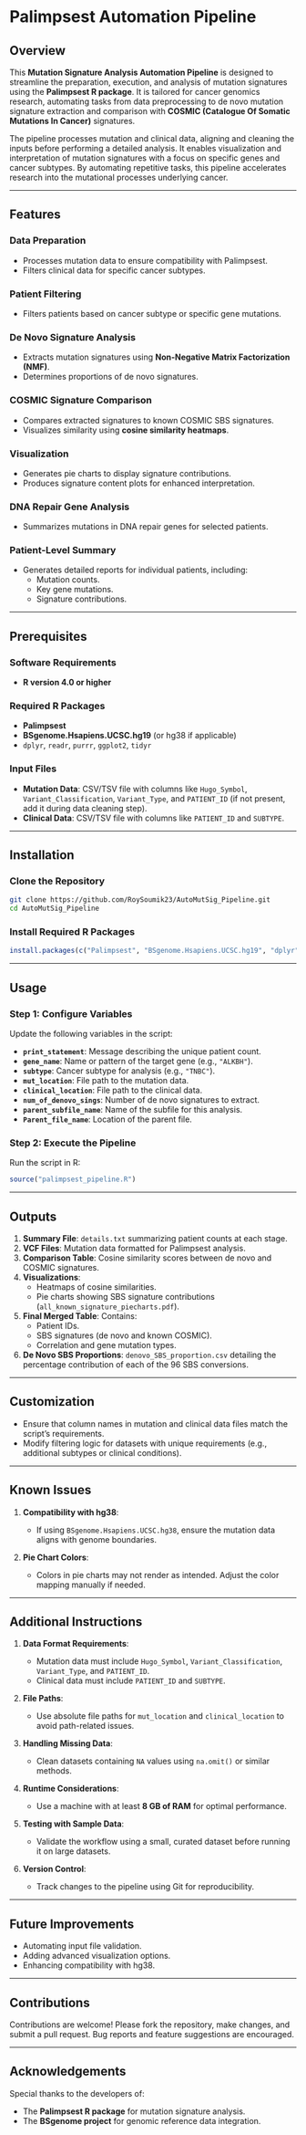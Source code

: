 # Palimpsest Automation Pipeline  

## Overview  
This **Mutation Signature Analysis Automation Pipeline** is designed to streamline the preparation, execution, and analysis of mutation signatures using the **Palimpsest R package**. It is tailored for cancer genomics research, automating tasks from data preprocessing to de novo mutation signature extraction and comparison with **COSMIC (Catalogue Of Somatic Mutations In Cancer)** signatures.  

The pipeline processes mutation and clinical data, aligning and cleaning the inputs before performing a detailed analysis. It enables visualization and interpretation of mutation signatures with a focus on specific genes and cancer subtypes. By automating repetitive tasks, this pipeline accelerates research into the mutational processes underlying cancer.  

---

## Features  

### Data Preparation  
- Processes mutation data to ensure compatibility with Palimpsest.  
- Filters clinical data for specific cancer subtypes.  

### Patient Filtering  
- Filters patients based on cancer subtype or specific gene mutations.  

### De Novo Signature Analysis  
- Extracts mutation signatures using **Non-Negative Matrix Factorization (NMF)**.  
- Determines proportions of de novo signatures.  

### COSMIC Signature Comparison  
- Compares extracted signatures to known COSMIC SBS signatures.  
- Visualizes similarity using **cosine similarity heatmaps**.  

### Visualization  
- Generates pie charts to display signature contributions.  
- Produces signature content plots for enhanced interpretation.  

### DNA Repair Gene Analysis  
- Summarizes mutations in DNA repair genes for selected patients.  

### Patient-Level Summary  
- Generates detailed reports for individual patients, including:  
  - Mutation counts.  
  - Key gene mutations.  
  - Signature contributions.  

---

## Prerequisites  

### Software Requirements  
- **R version 4.0 or higher**  

### Required R Packages  
- **Palimpsest**  
- **BSgenome.Hsapiens.UCSC.hg19** (or hg38 if applicable)  
- `dplyr`, `readr`, `purrr`, `ggplot2`, `tidyr`  

### Input Files  
- **Mutation Data**: CSV/TSV file with columns like `Hugo_Symbol`, `Variant_Classification`, `Variant_Type`, and `PATIENT_ID` (if not present, add it during data cleaning step).  
- **Clinical Data**: CSV/TSV file with columns like `PATIENT_ID` and `SUBTYPE`.  

---

## Installation  

### Clone the Repository  
```bash
git clone https://github.com/RoySoumik23/AutoMutSig_Pipeline.git
cd AutoMutSig_Pipeline
```  

### Install Required R Packages  
```R
install.packages(c("Palimpsest", "BSgenome.Hsapiens.UCSC.hg19", "dplyr", "readr", "purrr", "ggplot2", "tidyr"))  
```  

---

## Usage  

### Step 1: Configure Variables  
Update the following variables in the script:  
- **`print_statement`**: Message describing the unique patient count.  
- **`gene_name`**: Name or pattern of the target gene (e.g., `"ALKBH"`).  
- **`subtype`**: Cancer subtype for analysis (e.g., `"TNBC"`).  
- **`mut_location`**: File path to the mutation data.  
- **`clinical_location`**: File path to the clinical data.  
- **`num_of_denovo_sings`**: Number of de novo signatures to extract.  
- **`parent_subfile_name`**: Name of the subfile for this analysis.  
- **`Parent_file_name`**: Location of the parent file.  

### Step 2: Execute the Pipeline  
Run the script in R:  
```R
source("palimpsest_pipeline.R")  
```  

---

## Outputs  

1. **Summary File**: `details.txt` summarizing patient counts at each stage.  
2. **VCF Files**: Mutation data formatted for Palimpsest analysis.  
3. **Comparison Table**: Cosine similarity scores between de novo and COSMIC signatures.  
4. **Visualizations**:  
   - Heatmaps of cosine similarities.  
   - Pie charts showing SBS signature contributions (`all_known_signature_piecharts.pdf`).  
5. **Final Merged Table**: Contains:  
   - Patient IDs.  
   - SBS signatures (de novo and known COSMIC).  
   - Correlation and gene mutation types.  
6. **De Novo SBS Proportions**: `denovo_SBS_proportion.csv` detailing the percentage contribution of each of the 96 SBS conversions.  

---

## Customization  

- Ensure that column names in mutation and clinical data files match the script’s requirements.  
- Modify filtering logic for datasets with unique requirements (e.g., additional subtypes or clinical conditions).  

---

## Known Issues  

1. **Compatibility with hg38**:  
   - If using `BSgenome.Hsapiens.UCSC.hg38`, ensure the mutation data aligns with genome boundaries.  

2. **Pie Chart Colors**:  
   - Colors in pie charts may not render as intended. Adjust the color mapping manually if needed.  

---

## Additional Instructions  

1. **Data Format Requirements**:  
   - Mutation data must include `Hugo_Symbol`, `Variant_Classification`, `Variant_Type`, and `PATIENT_ID`.  
   - Clinical data must include `PATIENT_ID` and `SUBTYPE`.  

2. **File Paths**:  
   - Use absolute file paths for `mut_location` and `clinical_location` to avoid path-related issues.  

3. **Handling Missing Data**:  
   - Clean datasets containing `NA` values using `na.omit()` or similar methods.  

4. **Runtime Considerations**:  
   - Use a machine with at least **8 GB of RAM** for optimal performance.  

5. **Testing with Sample Data**:  
   - Validate the workflow using a small, curated dataset before running it on large datasets.  

6. **Version Control**:  
   - Track changes to the pipeline using Git for reproducibility.  

---

## Future Improvements  

- Automating input file validation.  
- Adding advanced visualization options.  
- Enhancing compatibility with hg38.  

---

## Contributions  

Contributions are welcome! Please fork the repository, make changes, and submit a pull request. Bug reports and feature suggestions are encouraged.  

---

## Acknowledgements  

Special thanks to the developers of:  
- The **Palimpsest R package** for mutation signature analysis.  
- The **BSgenome project** for genomic reference data integration.  

